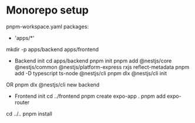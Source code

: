 # Monorepo setup

pnpm-workspace.yaml
packages:
  - 'apps/*'


mkdir -p apps/backend apps/frontend

* Backend init
cd apps/backend
pnpm init 
pnpm add @nestjs/core @nestjs/common @nestjs/platform-express rxjs reflect-metadata
pnpm add -D typescript ts-node @nestjs/cli
pnpm dlx @nestjs/cli init

OR
pnpm dlx @nestjs/cli new backend

* Frontend init
cd ../frontend
pnpm create expo-app .
pnpm add expo-router


cd ../..
pnpm install